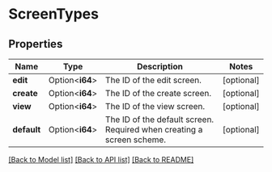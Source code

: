 # ScreenTypes

## Properties

Name | Type | Description | Notes
------------ | ------------- | ------------- | -------------
**edit** | Option<**i64**> | The ID of the edit screen. | [optional]
**create** | Option<**i64**> | The ID of the create screen. | [optional]
**view** | Option<**i64**> | The ID of the view screen. | [optional]
**default** | Option<**i64**> | The ID of the default screen. Required when creating a screen scheme. | [optional]

[[Back to Model list]](../README.md#documentation-for-models) [[Back to API list]](../README.md#documentation-for-api-endpoints) [[Back to README]](../README.md)


